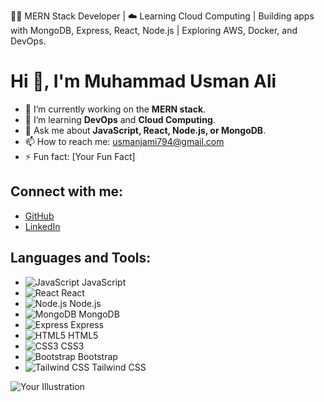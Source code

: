 👨‍💻 MERN Stack Developer | ☁️ Learning Cloud Computing | Building apps with MongoDB, Express, React, Node.js | Exploring AWS, Docker, and DevOps.

# Hi 👋, I'm Muhammad Usman Ali

- 🔭 I’m currently working on the **MERN stack**.  
- 🌱 I’m learning **DevOps** and **Cloud Computing**.  
- 💬 Ask me about **JavaScript, React, Node.js, or MongoDB**.  
- 📫 How to reach me: usmanjami794@gmail.com  
- ⚡ Fun fact: [Your Fun Fact]  

## Connect with me:
- [GitHub](https://github.com/usman0794)  
- [LinkedIn](https://www.linkedin.com/in/m-usman-ali-2a1922247)

## Languages and Tools:
- ![JavaScript](https://img.icons8.com/color/30/javascript.png) JavaScript  
- ![React](https://img.icons8.com/color/30/react-native.png) React  
- ![Node.js](https://img.icons8.com/color/30/nodejs.png) Node.js  
- ![MongoDB](https://img.icons8.com/color/30/mongodb.png) MongoDB  
- ![Express](https://img.icons8.com/ios-filled/30/000000/express-js.png) Express  
- ![HTML5](https://img.icons8.com/color/30/html-5.png) HTML5  
- ![CSS3](https://img.icons8.com/color/30/css3.png) CSS3  
- ![Bootstrap](https://img.icons8.com/color/30/bootstrap.png) Bootstrap  
- ![Tailwind CSS](https://img.icons8.com/color/30/tailwind-css.png) Tailwind CSS  

![Your Illustration](https://path-to-your-image.com/image.png)

